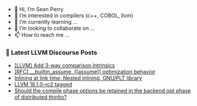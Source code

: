 - 👋 Hi, I’m Sean Perry
- 👀 I’m interested in compilers (c++, COBOL, llvm)
- 🌱 I’m currently learning ...
- 💞️ I’m looking to collaborate on ...
- 📫 How to reach me ...

<!---
s66perry/s66perry is a ✨ special ✨ repository because its `README.md` (this file) appears on your GitHub profile.
You can click the Preview link to take a look at your changes.
--->
### 📕 Latest LLVM Discourse Posts

<!-- DISCOURSE-LLVM:START -->
- [[LLVM] Add 3-way comparison intrinsics](https://discourse.llvm.org/t/llvm-add-3-way-comparison-intrinsics/76807#post_6)
- [[RFC] __builtin_assume, [[assume]] optimization behavior](https://discourse.llvm.org/t/rfc-builtin-assume-assume-optimization-behavior/76943?page=2#post_21)
- [Inlining at link time, Nested inlining, GNU/PLT library](https://discourse.llvm.org/t/inlining-at-link-time-nested-inlining-gnu-plt-library/77051#post_1)
- [LLVM 18.1.0-rc2 tagged](https://discourse.llvm.org/t/llvm-18-1-0-rc2-tagged/76853#post_12)
- [Should the compile phase options be retained in the backend opt phase of distributed thinlto?](https://discourse.llvm.org/t/should-the-compile-phase-options-be-retained-in-the-backend-opt-phase-of-distributed-thinlto/76850#post_6)
<!-- DISCOURSE-LLVM:END -->
